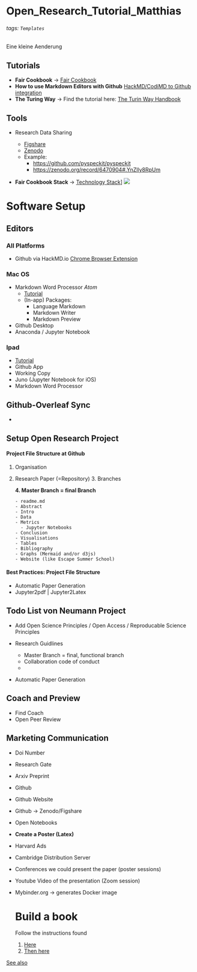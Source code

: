 # Open_Research_Tutorial_Matthias

###### tags: `Templates`

Eine kleine Aenderung
## Tutorials
- **Fair Cookbook** -> [Fair Cookbook](https://faircookbook.elixir-europe.org)
- **How to use Markdown Editors with Github** [HackMD/CodiMD to Github integration](https://faircookbook.elixir-europe.org/content/recipes/help/how-to-create-recipe-with-hackmd.html) 
- **The Turing Way** -> Find the tutorial here: [The Turin Way Handbook](https://the-turing-way.netlify.app/welcome)

## Tools
- Research Data Sharing
    * [Figshare](https://figshare.com)
    * [Zenodo](https://zenodo.org/record/5103176#.YnZ5Xy8RpUk)
    * Example:
        * https://github.com/pyspeckit/pyspeckit
        * https://zenodo.org/record/6470904#.YnZlly8RpUm

- **Fair Cookbook Stack** -> [Technology Stack](https://faircookbook.elixir-europe.org/content/recipes/afterword.html)]
![](https://hackmd.io/_uploads/rJCAZEEIq.png)

# Software Setup
## Editors

### All Platforms
- Github via HackMD.io [Chrome Browser Extension](https://chrome.google.com/webstore/detail/hackmd-it/cnephjboabhkldgfpdokefccdofncdjh)

### Mac OS
- Markdown Word Processor *Atom*
  - [Tutorial](https://www.portent.com/blog/content/atom-markdown.htm)
  - (In-app) Packages:
    - Language Markdown
    - Markdown Writer
    - Markdown Preview
- Github Desktop
- Anaconda / Jupyter Notebook

### Ipad
- [Tutorial](https://thesweetsetup.com/ulysses-collaborate-writing/#setting-up-ulysses-on-iosipados)
- Github App
- Working Copy
- Juno (Jupyter Notebook for iOS)
- Markdown Word Processor

## Github-Overleaf Sync
- 

## Setup Open Research Project

#### Project File Structure at Github
1. Organisation
  2. Research Paper (=Repository)
    3. Branches

       **4. Master Branch = final Branch**

         - readme.md
         - Abstract
         - Intro
         - Data
         - Metrics
           - Jupyter Notebooks
         - Conclusion
         - Visualisations
         - Tables
         - Bibliography
         - Graphs (Mermaid and/or d3js)
         - Website (like Escape Summer School)


#### Best Practices: Project File Structure
- Automatic Paper Generation
- Jupyter2pdf | Jupyter2Latex




## Todo List von Neumann Project
- Add Open Science Principles / Open Access / Reproducable Science Principles
- Research Guidlines
  - Master Branch = final, functional branch
  - Collaboration code of conduct
  -

- Automatic Paper Generation

## Coach and Preview
- Find Coach
- Open Peer Review



## Marketing Communication
- Doi Number
- Research Gate
- Arxiv Preprint
- Github
- Github Website
- Github -> Zenodo/Figshare
- Open Notebooks
- **Create a Poster (Latex)**
- Harvard Ads
- Cambridge Distribution Server
- Conferences we could present the paper (poster sessions)
- Youtube Video of the presentation (Zoom session)

- Mybinder.org
  -> generates Docker image


  # Build a book
  Follow the instructions found
  1) [Here](https://github.com/alan-turing-institute/the-turing-way/tree/main/book)
  2) [Then here](https://jupyterbook.org/en/stable/advanced/pdf.html)

[See also](#Software-Setup)
